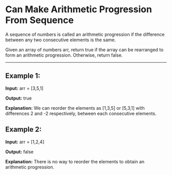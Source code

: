 # Can Make Arithmetic Progression From Sequence

A sequence of numbers is called an arithmetic progression if the difference between any two consecutive elements is the same.

Given an array of numbers arr, return true if the array can be rearranged to form an arithmetic progression. Otherwise, return false.

---

## Example 1:

**Input:** arr = [3,5,1]

**Output:** true

**Explanation:** We can reorder the elements as [1,3,5] or [5,3,1] with differences 2 and -2 respectively, between each consecutive elements.


## Example 2:

**Input:** arr = [1,2,4]

**Output:** false

**Explanation:** There is no way to reorder the elements to obtain an arithmetic progression.
 